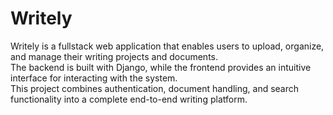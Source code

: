 # Writely

Writely is a fullstack web application that enables users to upload, organize, and manage their writing projects and documents.  
The backend is built with Django, while the frontend provides an intuitive interface for interacting with the system.  
This project combines authentication, document handling, and search functionality into a complete end-to-end writing platform.
